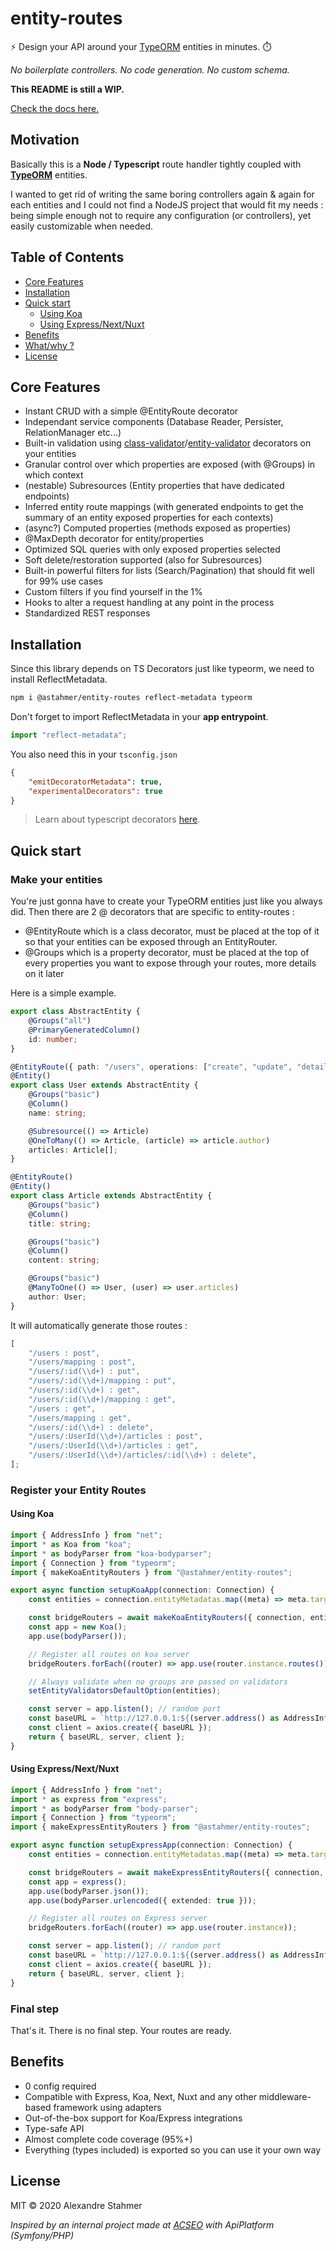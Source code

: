 # entity-routes

:zap: Design your API around your [TypeORM](https://github.com/typeorm/typeorm/) entities in minutes. :stopwatch:

_No boilerplate controllers. No code generation. No custom schema._

**This README is still a WIP.**

[Check the docs here.](https://entity-routes.vercel.app/)

## Motivation

Basically this is a **Node / Typescript** route handler tightly coupled with **[TypeORM](https://github.com/typeorm/typeorm/)** entities.

I wanted to get rid of writing the same boring controllers again & again for each entities and I could not find a NodeJS project that would fit my needs : being simple enough not to require any configuration (or controllers), yet easily customizable when needed.

## Table of Contents

-   [Core Features](#core-features)
-   [Installation](#installation)
-   [Quick start](quick-start)
    -   [Using Koa](#using-koa)
    -   [Using Express/Next/Nuxt](#using-expressnextnuxt)
-   [Benefits](#benefits)
-   [What/why ?](#whatwhy-)
-   [License](#license)

## Core Features

-   Instant CRUD with a simple @EntityRoute decorator
-   Independant service components (Database Reader, Persister, RelationManager etc...)
-   Built-in validation using [class-validator](https://github.com/typestack/class-validator)/[entity-validator](https://github.com/astahmer/entity-validator) decorators on your entities
-   Granular control over which properties are exposed (with @Groups) in which context
-   (nestable) Subresources (Entity properties that have dedicated endpoints)
-   Inferred entity route mappings (with generated endpoints to get the summary of an entity exposed properties for each contexts)
-   (async?) Computed properties (methods exposed as properties)
-   @MaxDepth decorator for entity/properties
-   Optimized SQL queries with only exposed properties selected
-   Soft delete/restoration supported (also for Subresources)
-   Built-in powerful filters for lists (Search/Pagination) that should fit well for 99% use cases
-   Custom filters if you find yourself in the 1%
-   Hooks to alter a request handling at any point in the process
-   Standardized REST responses

## Installation

Since this library depends on TS Decorators just like typeorm, we need to install ReflectMetadata.

```bash
npm i @astahmer/entity-routes reflect-metadata typeorm
```

Don't forget to import ReflectMetadata in your **app entrypoint**.

```typescript
import "reflect-metadata";
```

You also need this in your `tsconfig.json`

```json
{
    "emitDecoratorMetadata": true,
    "experimentalDecorators": true
}
```

> Learn about typescript decorators [here](https://www.typescriptlang.org/docs/handbook/decorators.html).

## Quick start

### Make your entities

You're just gonna have to create your TypeORM entities just like you always did.
Then there are 2 @ decorators that are specific to entity-routes :

-   @EntityRoute which is a class decorator, must be placed at the top of it so that your entities can be exposed through an EntityRouter.
-   @Groups which is a property decorator, must be placed at the top of every properties you want to expose through your routes, more details on it later

Here is a simple example.

```typescript
export class AbstractEntity {
    @Groups("all")
    @PrimaryGeneratedColumn()
    id: number;
}

@EntityRoute({ path: "/users", operations: ["create", "update", "details", "list", "delete"] })
@Entity()
export class User extends AbstractEntity {
    @Groups("basic")
    @Column()
    name: string;

    @Subresource(() => Article)
    @OneToMany(() => Article, (article) => article.author)
    articles: Article[];
}

@EntityRoute()
@Entity()
export class Article extends AbstractEntity {
    @Groups("basic")
    @Column()
    title: string;

    @Groups("basic")
    @Column()
    content: string;

    @Groups("basic")
    @ManyToOne(() => User, (user) => user.articles)
    author: User;
}
```

It will automatically generate those routes :

```typescript
[
    "/users : post",
    "/users/mapping : post",
    "/users/:id(\\d+) : put",
    "/users/:id(\\d+)/mapping : put",
    "/users/:id(\\d+) : get",
    "/users/:id(\\d+)/mapping : get",
    "/users : get",
    "/users/mapping : get",
    "/users/:id(\\d+) : delete",
    "/users/:UserId(\\d+)/articles : post",
    "/users/:UserId(\\d+)/articles : get",
    "/users/:UserId(\\d+)/articles/:id(\\d+) : delete",
];
```

### Register your Entity Routes

#### Using Koa

```typescript
import { AddressInfo } from "net";
import * as Koa from "koa";
import * as bodyParser from "koa-bodyparser";
import { Connection } from "typeorm";
import { makeKoaEntityRouters } from "@astahmer/entity-routes";

export async function setupKoaApp(connection: Connection) {
    const entities = connection.entityMetadatas.map((meta) => meta.target) as Function[];

    const bridgeRouters = await makeKoaEntityRouters({ connection, entities, options });
    const app = new Koa();
    app.use(bodyParser());

    // Register all routes on koa server
    bridgeRouters.forEach((router) => app.use(router.instance.routes()));

    // Always validate when no groups are passed on validators
    setEntityValidatorsDefaultOption(entities);

    const server = app.listen(); // random port
    const baseURL = `http://127.0.0.1:${(server.address() as AddressInfo).port}`;
    const client = axios.create({ baseURL });
    return { baseURL, server, client };
}
```

#### Using Express/Next/Nuxt

```typescript
import { AddressInfo } from "net";
import * as express from "express";
import * as bodyParser from "body-parser";
import { Connection } from "typeorm";
import { makeExpressEntityRouters } from "@astahmer/entity-routes";

export async function setupExpressApp(connection: Connection) {
    const entities = connection.entityMetadatas.map((meta) => meta.target) as Function[];

    const bridgeRouters = await makeExpressEntityRouters({ connection, entities, options });
    const app = express();
    app.use(bodyParser.json());
    app.use(bodyParser.urlencoded({ extended: true }));

    // Register all routes on Express server
    bridgeRouters.forEach((router) => app.use(router.instance));

    const server = app.listen(); // random port
    const baseURL = `http://127.0.0.1:${(server.address() as AddressInfo).port}`;
    const client = axios.create({ baseURL });
    return { baseURL, server, client };
}
```

### Final step

That's it. There is no final step. Your routes are ready.

## Benefits

-   0 config required
-   Compatible with Express, Koa, Next, Nuxt and any other middleware-based framework using adapters
-   Out-of-the-box support for Koa/Express integrations
-   Type-safe API
-   Almost complete code coverage (95%+)
-   Everything (types included) is exported so you can use it your own way

## License

MIT © 2020 Alexandre Stahmer

_Inspired by an internal project made at [ACSEO](https://acseo.fr/) with ApiPlatform (Symfony/PHP)_
